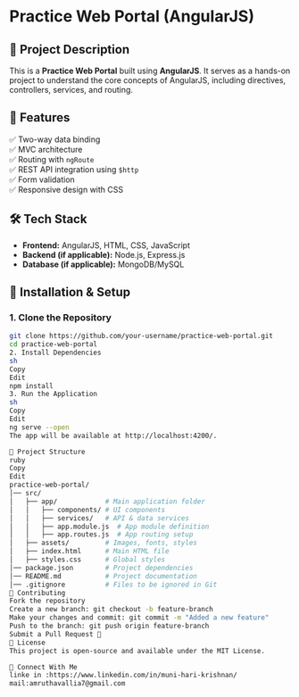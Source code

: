 # Practice Web Portal (AngularJS)

## 📌 Project Description  
This is a **Practice Web Portal** built using **AngularJS**. It serves as a hands-on project to understand the core concepts of AngularJS, including directives, controllers, services, and routing.  

## 🚀 Features  
✅ Two-way data binding  
✅ MVC architecture  
✅ Routing with `ngRoute`  
✅ REST API integration using `$http`  
✅ Form validation  
✅ Responsive design with CSS  

## 🛠️ Tech Stack  
- **Frontend:** AngularJS, HTML, CSS, JavaScript  
- **Backend (if applicable):** Node.js, Express.js  
- **Database (if applicable):** MongoDB/MySQL  

## 🔧 Installation & Setup  

### **1. Clone the Repository**  
```sh
git clone https://github.com/your-username/practice-web-portal.git
cd practice-web-portal
2. Install Dependencies
sh
Copy
Edit
npm install
3. Run the Application
sh
Copy
Edit
ng serve --open
The app will be available at http://localhost:4200/.

📂 Project Structure
ruby
Copy
Edit
practice-web-portal/
│── src/
│   ├── app/            # Main application folder
│   │   ├── components/ # UI components
│   │   ├── services/   # API & data services
│   │   ├── app.module.js  # App module definition
│   │   ├── app.routes.js  # App routing setup
│   ├── assets/         # Images, fonts, styles
│   ├── index.html      # Main HTML file
│   ├── styles.css      # Global styles
│── package.json        # Project dependencies
│── README.md           # Project documentation
│── .gitignore          # Files to be ignored in Git
🤝 Contributing
Fork the repository
Create a new branch: git checkout -b feature-branch
Make your changes and commit: git commit -m "Added a new feature"
Push to the branch: git push origin feature-branch
Submit a Pull Request 🚀
📜 License
This project is open-source and available under the MIT License.

🔗 Connect With Me
linke in :https://www.linkedin.com/in/muni-hari-krishnan/
mail:amruthavallia7@gmail.com
